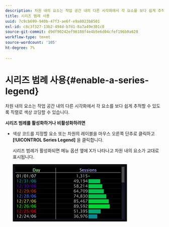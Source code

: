 ```yaml
---
description: 차원 내의 요소는 작업 공간 내의 다른 시각화에서 각 요소를 보다 쉽게 추적할 수 있도록 직렬로 색상 코딩할 수 있습니다.
title: 시리즈 범례 사용
uuid: 7c9cb699-940b-47f3-ae6f-e9a8023b8501
exl-id: c8c3f327-13b2-494d-b7d1-8a7a49e301c0
source-git-commit: d9df90242ef96188f4e4b5e6d04cfef196b0a628
workflow-type: tm+mt
source-wordcount: '105'
ht-degree: 7%

---
```


# 시리즈 범례 사용{#enable-a-series-legend}

차원 내의 요소는 작업 공간 내의 다른 시각화에서 각 요소를 보다 쉽게 추적할 수 있도록 직렬로 색상 코딩할 수 있습니다.

**시리즈 범례를 활성화하거나 비활성화하려면**

* 색상 코드를 지정할 요소 또는 차원의 레이블을 마우스 오른쪽 단추로 클릭하고 **[!UICONTROL Series Legend]** 을 클릭합니다.

   시리즈 범례가 활성화되면 메뉴 옵션 옆에 X가 나타나고 차원 내의 요소가 교대로 표시됩니다.

   ![](assets/vis_Graph_SeriesLegend.png)

